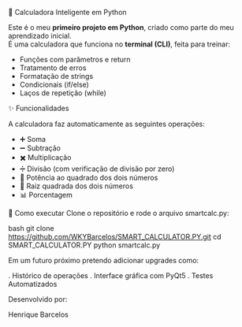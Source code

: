 🧮 Calculadora Inteligente em Python

Este é o meu **primeiro projeto em Python**, criado como parte do meu aprendizado inicial.  
É uma calculadora que funciona no **terminal (CLI)**, feita para treinar:

- Funções com parâmetros e return
- Tratamento de erros  
- Formatação de strings  
- Condicionais (if/else)  
- Laços de repetição (while)  

✨ Funcionalidades

A calculadora faz automaticamente as seguintes operações:

- ➕ Soma  
- ➖ Subtração  
- ✖️ Multiplicação  
- ➗ Divisão (com verificação de divisão por zero)    
- 🟰 Potência ao quadrado dos dois números  
- 📐 Raiz quadrada dos dois números  
- 📊 Porcentagem  

🚀 Como executar
Clone o repositório e rode o arquivo smartcalc.py:

bash
git clone https://github.com/WKYBarcelos/SMART_CALCULATOR.PY.git
cd SMART_CALCULATOR.PY
python smartcalc.py

Em um futuro próximo pretendo adicionar upgrades como:

. Histórico de operações
. Interface gráfica com PyQt5
. Testes Automatizados

Desenvolvido por:

Henrique Barcelos
